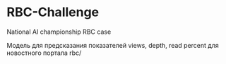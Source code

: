 # RBC-Challenge
National AI championship RBC case

Модель для предсказания показателей  views, depth, read percent для новостного портала rbc/
